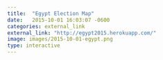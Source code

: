 ```yaml
---
title:  "Egypt Election Map"
date:   2015-10-01 16:03:07 -0600
categories: external_link
external_link: "http://egypt2015.herokuapp.com/"
image: images/2015-10-01-egypt.png
type: interactive
---
```

